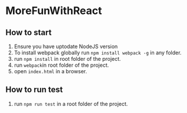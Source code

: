 # MoreFunWithReact

## How to start

1. Ensure you have uptodate NodeJS version
2. To install webpack globally run `npm install webpack -g` in any folder.
3. run `npm install` in root folder of the project.
4. run `webpack`in root folder of the project.
5. open `index.html` in a browser.

## How to run test

1. run `npm run test` in a root folder of the project.
